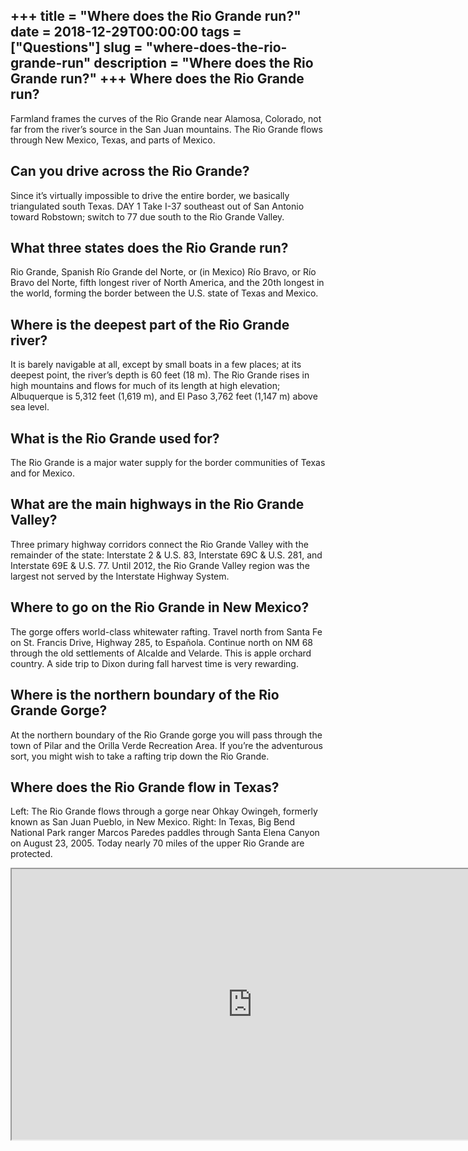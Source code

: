 +++
title = "Where does the Rio Grande run?"
date = 2018-12-29T00:00:00
tags = ["Questions"]
slug = "where-does-the-rio-grande-run"
description = "Where does the Rio Grande run?"
+++
Where does the Rio Grande run?
------------------------------

Farmland frames the curves of the Rio Grande near Alamosa, Colorado, not far from the river’s source in the San Juan mountains. The Rio Grande flows through New Mexico, Texas, and parts of Mexico.

Can you drive across the Rio Grande?
------------------------------------

Since it’s virtually impossible to drive the entire border, we basically triangulated south Texas. DAY 1 Take I-37 southeast out of San Antonio toward Robstown; switch to 77 due south to the Rio Grande Valley.

What three states does the Rio Grande run?
------------------------------------------

Rio Grande, Spanish Río Grande del Norte, or (in Mexico) Río Bravo, or Río Bravo del Norte, fifth longest river of North America, and the 20th longest in the world, forming the border between the U.S. state of Texas and Mexico.

Where is the deepest part of the Rio Grande river?
--------------------------------------------------

It is barely navigable at all, except by small boats in a few places; at its deepest point, the river’s depth is 60 feet (18 m). The Rio Grande rises in high mountains and flows for much of its length at high elevation; Albuquerque is 5,312 feet (1,619 m), and El Paso 3,762 feet (1,147 m) above sea level.

What is the Rio Grande used for?
--------------------------------

The Rio Grande is a major water supply for the border communities of Texas and for Mexico.

What are the main highways in the Rio Grande Valley?
----------------------------------------------------

Three primary highway corridors connect the Rio Grande Valley with the remainder of the state: Interstate 2 &amp; U.S. 83, Interstate 69C &amp; U.S. 281, and Interstate 69E &amp; U.S. 77. Until 2012, the Rio Grande Valley region was the largest not served by the Interstate Highway System.

Where to go on the Rio Grande in New Mexico?
--------------------------------------------

The gorge offers world-class whitewater rafting. Travel north from Santa Fe on St. Francis Drive, Highway 285, to Española. Continue north on NM 68 through the old settlements of Alcalde and Velarde. This is apple orchard country. A side trip to Dixon during fall harvest time is very rewarding.

Where is the northern boundary of the Rio Grande Gorge?
-------------------------------------------------------

At the northern boundary of the Rio Grande gorge you will pass through the town of Pilar and the Orilla Verde Recreation Area. If you’re the adventurous sort, you might wish to take a rafting trip down the Rio Grande.

Where does the Rio Grande flow in Texas?
----------------------------------------

Left: The Rio Grande flows through a gorge near Ohkay Owingeh, formerly known as San Juan Pueblo, in New Mexico. Right: In Texas, Big Bend National Park ranger Marcos Paredes paddles through Santa Elena Canyon on August 23, 2005. Today nearly 70 miles of the upper Rio Grande are protected.

<iframe allow="accelerometer; autoplay; clipboard-write; encrypted-media; gyroscope; picture-in-picture" allowfullscreen="" class="__youtube_prefs__  epyt-is-override  no-lazyload" data-no-lazy="1" data-origheight="433" data-origwidth="770" data-skipgform_ajax_framebjll="" height="433" id="_ytid_34271" loading="lazy" src="https://www.youtube.com/embed/Va4TzzG5Rys?enablejsapi=1&autoplay=0&cc_load_policy=0&cc_lang_pref=&iv_load_policy=1&loop=0&modestbranding=0&rel=1&fs=1&playsinline=0&autohide=2&theme=dark&color=red&controls=1&" title="YouTube player" width="770"></iframe>